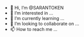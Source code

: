 - 👋 Hi, I’m @SARANTOKEN
- 👀 I’m interested in ...
- 🌱 I’m currently learning ...
- 💞️ I’m looking to collaborate on ...
- 📫 How to reach me ...

<!---
SARANTOKEN/SARANTOKEN is a ✨ special ✨ repository because its `README.md` (this file) appears on your GitHub profile.
You can click the Preview link to take a look at your changes.
--->
